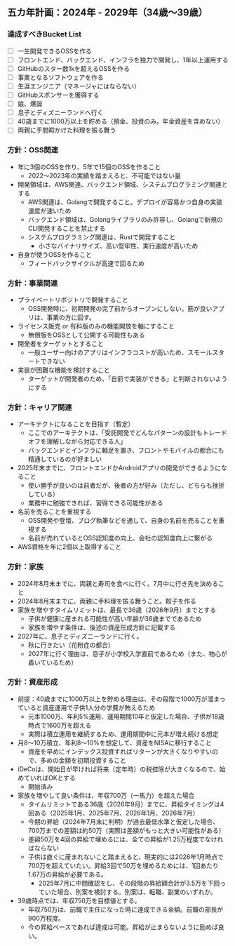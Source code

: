## 五カ年計画：2024年 - 2029年（34歳〜39歳） 
### 達成すべきBucket List
- [ ] 一生開発できるOSSを作る
- [ ] フロントエンド、バックエンド、インフラを独力で開発し、1年以上運用する
- [ ] GitHubのスター数1kを超えるOSSを作る
- [ ] 事業となるソフトウェアを作る
- [ ] 生涯エンジニア（マネージャにはならない）
- [ ] GitHubスポンサーを獲得する
- [ ] 娘、爆誕
- [ ] 息子とディズニーランドへ行く
- [ ] 40歳までに1000万以上を貯める（預金、投資のみ。年金資産を含めない）
- [ ] 両親に手間暇かけた料理を振る舞う

### 方針：OSS関連
- 年に3個のOSSを作り、5年で15個のOSSを作ること
  - 2022〜2023年の実績を踏まえると、不可能ではない量
- 開発領域は、AWS関連、バックエンド領域、システムプログラミング関連とする
  - AWS関連は、Golangで開発すること。デプロイが容易かつ自身の実装速度が速いため
  - バックエンド領域は、Golangライブラリのみ許容し、Golangで新規のCLI開発することを禁止する
  - システムプログラミング関連は、Rustで開発すること
    - 小さなバイナリサイズ、高い堅牢性、実行速度が高いため
- 自身が使うOSSを作ること
  - フィードバックサイクルが高速で回るため

### 方針：事業関連
- プライベートリポジトリで開発すること
  - OSS開発時に、初期開発の完了前からオープンにしない。筋が良いアプリは、事業の方に回す。
- ライセンス販売 or 有料版のみの機能開放を軸にすること
  - 無償版をOSSとして公開する可能性もある
- 開発者をターゲットとすること
  - 一般ユーザー向けのアプリはインフラコストが高いため、スモールスタートできない
- 実装が困難な機能を検討すること
  - ターゲットが開発者のため、「自前で実装ができる」と判断されないようにする

### 方針：キャリア関連
- アーキテクトになることを目指す（暫定）
  - ここでのアーキテクトは、「受託開発でどんなパターンの設計もトレードオフを理解しながら対応できる人」
  - バックエンドとインフラに軸足を置き、フロントやモバイルの都合にも精通しているのが好ましい
- 2025年末までに、フロントエンドかAndroidアプリの開発ができるようになること
  - 使い勝手が良いのは前者だが、後者の方が好み（ただし、どちらも挫折している）
  - 業務中に勉強できれば、習得できる可能性がある
- 名前を売ることを重視する
  - OSS開発や登壇、ブログ執筆などを通して、自身の名前を売ることを重視する
  - 名前が売れているとOSS認知度の向上、会社の認知度向上に繋がる
- AWS資格を年に2個以上取得すること

### 方針：家族
- 2024年8月末までに、両親と寿司を食べに行く。7月中に行き先を決めること
- 2024年8月末までに、両親に手料理を振る舞うこと。餃子を作る
- 家族を増やすタイムリミットは、最長で36歳（2026年9月）までとする
  - 子供が健康に産まれる可能性が高い年齢が36歳までであるため
  - 家族を増やす条件は、後述の資産形成方針に記載する
- 2027年に、息子とディズニーランドに行く。
  - 秋に行きたい（花粉症の都合）
  - 2027年に行く理由は、息子が小学校入学直前であるため（また、物心が着いているため）

### 方針：資産形成
- 前提：40歳までに1000万以上を貯める理由は、その段階で1000万が溜まっていると資産運用で子供1人分の学費が賄えるため
  - 元本1000万、年利5%運用、運用期間10年と仮定した場合、子供が18歳時点で1600万を超える
  - 実際は積立運用を継続するため、運用期間中に元本が増え続ける想定
- 月8〜10万積立、年利8〜10%を想定して、資産をNISAに移行すること
  - 資産を早めにインデックス投資すればリターンが大きくなりやすいので、多めの金額を初期投資すること
- iDeCoは、開始日が早ければ将来（定年時）の税控除が大きくなるので、始めていればOKとする
  - 開始済み
- 家族を増やして良い条件は、年収700万（一馬力）を超えた場合
  - タイムリミットである36歳（2026年9月）までに、昇給タイミングは4回ある（2025年1月、2025年7月、2026年1月、2026年7月）
  - 今期の昇給（2024年7月末に判明）が過去最低水準と仮定した場合、700万までの差額は約50万（実際は差額がもっと大きい可能性がある）
  - 差額50万を4回の昇給で埋めるには、全ての昇給が1.25万程度でなければならない
  - 子供は直ぐに産まれないこと踏まえると、現実的には2026年1月時点で700万を超えていたい。昇給3回で50万を埋めるためには、1回あたり1.67万の昇給が必要である。
    - 2025年7月に中間確認をし、その段階の昇給額合計が3.5万を下回っていた場合、別案を検討する。別案は、転職、副業のいずれか。
- 39歳時点では、年収750万を目標値とする。
  - 年収750万は、前職で主任になった時に達成できる金額。前職の部長が900万程度。
  - 今の昇給ペースであれば達成は可能。昇給が止まらないように励めば良い。

